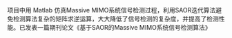 项目中用 Matlab 仿真Massive MIMO系统信号检测过程，利用SAOR迭代算法避免检测算法复杂的矩阵求逆运算，大大降低了信号检测的复杂度，并提高了检测性能。已发表一篇期刊论文《基于SAOR的Massive MIMO系统信号检测算法》
